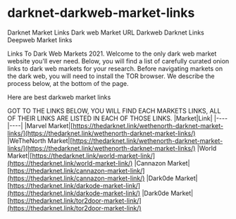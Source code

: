 # darknet-darkweb-market-links
Darknet Market Links Dark web Market URL Darkweb Darknet Links Deepweb Market links

Links To Dark Web Markets 2021. Welcome to the only dark web market website you'll ever need. Below, you will find a list of carefully curated onion links to dark web markets for your research. Before navigating markets on the dark web, you will need to install the TOR browser. We describe the process below, at the bottom of the page.

Here are best darkweb market links

GOT TO THE LINKS BELOW, YOU WILL FIND EACH MARKETS LINKS, ALL OF THEIR LINKS ARE LISTED IN EACH OF THOSE LINKS.
|Market|Link|
|----|----|
|Marvel Market|[https://thedarknet.link/wethenorth-darknet-market-links/](https://thedarknet.link/wethenorth-darknet-market-links/)
|WeTheNorth Market|[https://thedarknet.link/wethenorth-darknet-market-links/](https://thedarknet.link/wethenorth-darknet-market-links/)
|World Market|[https://thedarknet.link/world-market-link/](https://thedarknet.link/world-market-link/)
|Cannazon Market|[https://thedarknet.link/cannazon-market-link/](https://thedarknet.link/cannazon-market-link/)
|Dark0de Market|[https://thedarknet.link/darkode-market-link/](https://thedarknet.link/darkode-market-link/)
|Dark0de Market|[https://thedarknet.link/tor2door-market-link/](https://thedarknet.link/tor2door-market-link/)
